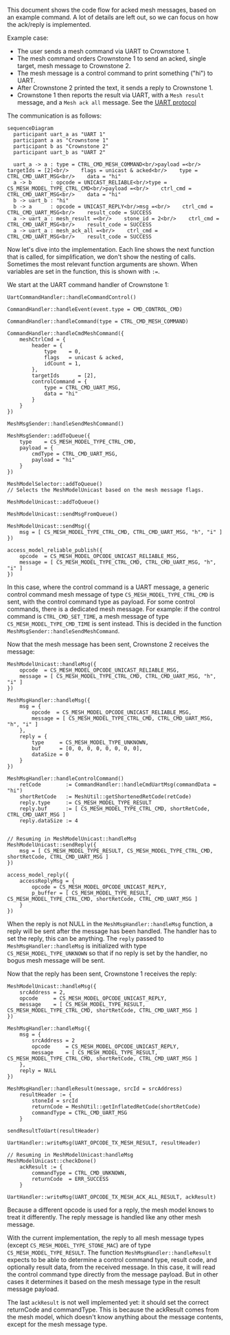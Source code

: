 This document shows the code flow for acked mesh messages, based on an example command.
A lot of details are left out, so we can focus on how the ack/reply is implemented.

Example case:
- The user sends a mesh command via UART to Crownstone 1.
- The mesh command orders Crownstone 1 to send an acked, single target, mesh message to Crownstone 2.
- The mesh message is a control command to print something ("hi") to UART.
- After Crownstone 2 printed the text, it sends a reply to Crownstone 1.
- Crownstone 1 then reports the result via UART, with a `Mesh result` message, and a `Mesh ack all` message. See the [UART protocol](protocol/UART_PROTOCOL.md#rx-data-types-events-and-replies)

The communication is as follows:

<!-- Later when https://github.com/mermaid-js/mermaid/issues/3011 is fixed: %%{init: { 'sequence': {'messageAlign': 'left'} }}%% -->

```mermaid
sequenceDiagram
  participant uart_a as "UART 1"
  participant a as "Crownstone 1"
  participant b as "Crownstone 2"
  participant uart_b as "UART 2"

  uart_a -> a : type = CTRL_CMD_MESH_COMMAND<br/>payload =<br/>    targetIds = [2]<br/>    flags = unicast & acked<br/>    type = CTRL_CMD_UART_MSG<br/>    data = "hi"
  a -> b      : opcode = UNICAST_RELIABLE<br/>type = CS_MESH_MODEL_TYPE_CTRL_CMD<br/>payload =<br/>    ctrl_cmd = CTRL_CMD_UART_MSG<br/>    data = "hi"
  b -> uart_b : "hi"
  b -> a      : opcode = UNICAST_REPLY<br/>msg =<br/>    ctrl_cmd = CTRL_CMD_UART_MSG<br/>    result_code = SUCCESS
  a -> uart_a : mesh_result =<br/>    stone_id = 2<br/>    ctrl_cmd = CTRL_CMD_UART_MSG<br/>    result_code = SUCCESS
  a -> uart_a : mesh_ack_all =<br/>    ctrl_cmd = CTRL_CMD_UART_MSG<br/>    result_code = SUCCESS

```

Now let's dive into the implementation.
Each line shows the next function that is called, for simplification, we don't show the nesting of calls.
Sometimes the most relevant function arguments are shown.
When variables are set in the function, this is shown with `:=`.

We start at the UART command handler of Crownstone 1:
```
UartCommandHandler::handleCommandControl()

CommandHandler::handleEvent(event.type = CMD_CONTROL_CMD)

CommandHandler::handleCommand(type = CTRL_CMD_MESH_COMMAND)

CommandHandler::handleCmdMeshCommand({
	meshCtrlCmd = {
		header = {
			type    = 0,
			flags   = unicast & acked,
			idCount = 1,
		},
		targetIds      = [2],
		controlCommand = {
			type = CTRL_CMD_UART_MSG,
			data = "hi"
		}
	}
})

MeshMsgSender::handleSendMeshCommand()

MeshMsgSender::addToQueue({
	type    = CS_MESH_MODEL_TYPE_CTRL_CMD,
	payload = {
		cmdType = CTRL_CMD_UART_MSG,
		payload = "hi"
	}
})

MeshModelSelector::addToQueue()
// Selects the MeshModelUnicast based on the mesh message flags.

MeshModelUnicast::addToQueue()

MeshModelUnicast::sendMsgFromQueue()

MeshModelUnicast::sendMsg({
	msg = [ CS_MESH_MODEL_TYPE_CTRL_CMD, CTRL_CMD_UART_MSG, "h", "i" ]
})

access_model_reliable_publish({
	opcode  = CS_MESH_MODEL_OPCODE_UNICAST_RELIABLE_MSG,
	message = [ CS_MESH_MODEL_TYPE_CTRL_CMD, CTRL_CMD_UART_MSG, "h", "i" ]
})
```
In this case, where the control command is a UART message, a generic control command mesh message of type `CS_MESH_MODEL_TYPE_CTRL_CMD` is sent, with the control command type as payload.
For some control commands, there is a dedicated mesh message. For example: if the control command is `CTRL_CMD_SET_TIME`, a mesh message of type `CS_MESH_MODEL_TYPE_CMD_TIME` is sent instead.
This is decided in the function `MeshMsgSender::handleSendMeshCommand`.





Now that the mesh message has been sent, Crownstone 2 receives the message:
```
MeshModelUnicast::handleMsg({
	opcode  = CS_MESH_MODEL_OPCODE_UNICAST_RELIABLE_MSG,
	message = [ CS_MESH_MODEL_TYPE_CTRL_CMD, CTRL_CMD_UART_MSG, "h", "i" ]
})

MeshMsgHandler::handleMsg({
	msg = {
		opcode  = CS_MESH_MODEL_OPCODE_UNICAST_RELIABLE_MSG,
		message = [ CS_MESH_MODEL_TYPE_CTRL_CMD, CTRL_CMD_UART_MSG, "h", "i" ]
	},
	reply = {
		type     = CS_MESH_MODEL_TYPE_UNKNOWN,
		buf      = [0, 0, 0, 0, 0, 0, 0, 0],
		dataSize = 0
	}
})

MeshMsgHandler::handleControlCommand()
	retCode        := CommandHandler::handleCmdUartMsg(commandData = "hi")
	shortRetCode   := MeshUtil::getShortenedRetCode(retCode)
	reply.type     := CS_MESH_MODEL_TYPE_RESULT
	reply.buf      := [ CS_MESH_MODEL_TYPE_CTRL_CMD, shortRetCode, CTRL_CMD_UART_MSG ]
	reply.dataSize := 4


// Resuming in MeshModelUnicast::handleMsg
MeshModelUnicast::sendReply({
	msg = [ CS_MESH_MODEL_TYPE_RESULT, CS_MESH_MODEL_TYPE_CTRL_CMD, shortRetCode, CTRL_CMD_UART_MSG ]
})

access_model_reply({
	accessReplyMsg = {
		opcode = CS_MESH_MODEL_OPCODE_UNICAST_REPLY,
		p_buffer = [ CS_MESH_MODEL_TYPE_RESULT, CS_MESH_MODEL_TYPE_CTRL_CMD, shortRetCode, CTRL_CMD_UART_MSG ]
	}
})
```
When the reply is not NULL in the `MeshMsgHandler::handleMsg` function, a reply will be sent after the message has been handled.
The handler has to set the reply, this can be anything.
The `reply` passed to `MeshMsgHandler::handleMsg` is initialized with type `CS_MESH_MODEL_TYPE_UNKNOWN` so that if no reply is set by the handler, no bogus mesh message will be sent.





Now that the reply has been sent, Crownstone 1 receives the reply:
```
MeshModelUnicast::handleMsg({
	srcAddress = 2,
	opcode     = CS_MESH_MODEL_OPCODE_UNICAST_REPLY,
	message    = [ CS_MESH_MODEL_TYPE_RESULT, CS_MESH_MODEL_TYPE_CTRL_CMD, shortRetCode, CTRL_CMD_UART_MSG ]
})

MeshMsgHandler::handleMsg({
	msg = {
		srcAddress = 2
		opcode     = CS_MESH_MODEL_OPCODE_UNICAST_REPLY,
		message    = [ CS_MESH_MODEL_TYPE_RESULT, CS_MESH_MODEL_TYPE_CTRL_CMD, shortRetCode, CTRL_CMD_UART_MSG ]
	},
	reply = NULL
})

MeshMsgHandler::handleResult(message, srcId = srcAddress)
	resultHeader := {
		stoneId = srcId
		returnCode = MeshUtil::getInflatedRetCode(shortRetCode)
		commandType = CTRL_CMD_UART_MSG
	}

sendResultToUart(resultHeader)

UartHandler::writeMsg(UART_OPCODE_TX_MESH_RESULT, resultHeader)

// Resuming in MeshModelUnicast:handleMsg
MeshModelUnicast::checkDone()
	ackResult := {
		commandType = CTRL_CMD_UNKNOWN,
		returnCode  = ERR_SUCCESS
	}

UartHandler::writeMsg(UART_OPCODE_TX_MESH_ACK_ALL_RESULT, ackResult)
```
Because a different opcode is used for a reply, the mesh model knows to treat it differently.
The reply message is handled like any other mesh message.

With the current implementation, the reply to all mesh message types (except `CS_MESH_MODEL_TYPE_STONE_MAC`) are of type `CS_MESH_MODEL_TYPE_RESULT`.
The function `MeshMsgHandler::handleResult` expects to be able to determine a control command type, result code, and optionally result data, from the received message.
In this case, it will read the control command type directly from the message payload. But in other cases it determines it based on the mesh message type in the result message payload.

The last `ackResult` is not well implemented yet: it should set the correct returnCode and commandType.
This is because the ackResult comes from the mesh model, which doesn't know anything about the message contents, except for the mesh message type.

